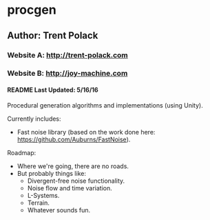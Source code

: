 # procgen
## Author: Trent Polack
### Website A: http://trent-polack.com
### Website B: http://joy-machine.com
#### README Last Updated: 5/16/16

Procedural generation algorithms and implementations (using Unity).

Currently includes:
 - Fast noise library (based on the work done here: https://github.com/Auburns/FastNoise).

Roadmap:
 - Where we're going, there are no roads.
 - But probably things like:
   * Divergent-free noise functionality.
   * Noise flow and time variation.
   * L-Systems.
   * Terrain.
   * Whatever sounds fun.
